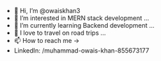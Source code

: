 - 👋 Hi, I’m @owaiskhan3
- 👀 I’m interested in MERN stack development ...
- 🌱 I’m currently learning Backend development ...
- 💞️ I love to travel on road trips ...
- 📫 How to reach me -> 
- LinkedIn: /muhammad-owais-khan-855673177 


<!---
owaiskhan3/owaiskhan3 is a ✨ special ✨ repository because its `README.md` (this file) appears on your GitHub profile.
You can click the Preview link to take a look at your changes.
--->
